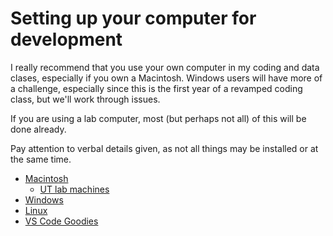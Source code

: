 # Setting up your computer for development

I really recommend that you use your own computer in my coding and data clases, especially if you own a Macintosh. Windows users will have more of a challenge, especially since this is the first year of a revamped coding class, but we'll work through issues.

If you are using a lab computer, most (but perhaps not all) of this will be done already.

Pay attention to verbal details given, as not all things may be installed or at the same time.

* [Macintosh](macintosh.md)
  - [UT lab machines](ut-lab.md)
* [Windows](windows.md)
* [Linux](https://giphy.com/gifs/lol-laughing-muttley-3oEjHAUOqG3lSS0f1C)
* [VS Code Goodies](vscode-goodies.md)
